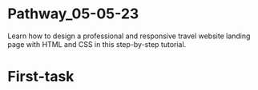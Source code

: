 # Pathway_05-05-23
Learn how to design a professional and responsive travel website landing page with HTML and CSS in this step-by-step tutorial.
# First-task

